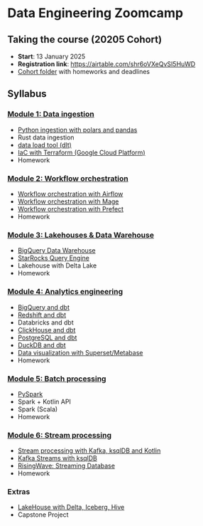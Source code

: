 # Data Engineering Zoomcamp

## Taking the course (20205 Cohort)

* **Start**: 13 January 2025
* **Registration link**: https://airtable.com/shr6oVXeQvSI5HuWD
* [Cohort folder](https://github.com/DataTalksClub/data-engineering-zoomcamp/tree/main/cohorts/2025) with homeworks and deadlines

## Syllabus

### [Module 1: Data ingestion](module1-data-ingestion/)
* [Python ingestion with polars and pandas](module1-data-ingestion/python-ingest/)
* Rust data ingestion
* [data load tool (dlt)](module1-data-ingestion/data-load-tool/)
* [IaC with Terraform (Google Cloud Platform)](infrastructure/terraform-gcp/)
* Homework

### [Module 2: Workflow orchestration](module2-workflow-orchestration/)
* [Workflow orchestration with Airflow](module2-workflow-orchestration/airflow/)
* [Workflow orchestration with Mage](module2-workflow-orchestration/mageai/)
* [Workflow orchestration with Prefect](module2-workflow-orchestration/prefect/)
* Homework

### [Module 3: Lakehouses & Data Warehouse](module3-lakehouse-data-warehouse/)
* [BigQuery Data Warehouse](module3-lakehouse-data-warehouse/bigquery/)
* [StarRocks Query Engine](module3-lakehouse-data-warehouse/starrocks/)
* Lakehouse with Delta Lake
* Homework

### [Module 4: Analytics engineering](module4-analytics-engineering/)
* [BigQuery and dbt](module4-analytics-engineering/bigquery/)
* [Redshift and dbt](module4-analytics-engineering/redshift/)
* Databricks and dbt
* [ClickHouse and dbt](module4-analytics-engineering/clickhouse/)
* [PostgreSQL and dbt](module4-analytics-engineering/postgres/)
* [DuckDB and dbt](module4-analytics-engineering/duckdb/)
* [Data visualization with Superset/Metabase](module4-analytics-engineering/visualization/)
* Homework

### [Module 5: Batch processing](module5-batch-processing/)
* [PySpark](module5-batch-processing/pyspark/)
* Spark + Kotlin API
* Spark (Scala)
* Homework

### [Module 6: Stream processing](module6-stream-processing/)
* [Stream processing with Kafka, ksqlDB and Kotlin](module6-stream-processing/kotlin/)
* [Kafka Streams with ksqlDB](module6-stream-processing/ksqldb/)
* [RisingWave: Streaming Database](module6-stream-processing/risingwave/)
* Homework

### Extras
* [LakeHouse with Delta, Iceberg, Hive](https://github.com/iobruno/lakehouse-labs/)
* Capstone Project
